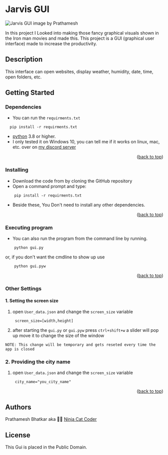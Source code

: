 # Jarvis GUI

![Jarvis GUI image by Prathamesh](https://user-images.githubusercontent.com/81855723/220389937-d2620677-db6f-4a7c-98bd-f3dbacde47d4.png)

In this project I Looked into making those fancy graphical visuals shown in the Iron man movies
and made this. This project is a GUI (graphical user interface) made to increase the productivity.

## Description

This interface can open websites, display weather, humidity, date, time, open folders, etc.

## Getting Started

### Dependencies

* You can run the `requirments.txt`

```
  pip install -r requirments.txt
```

* [python](https://www.python.org/) 3.8 or higher.
* I only tested it on Windows 10, you can tell me if it works on linux, mac, etc. over on [my discord server](https://discord.gg/uJnRmvQ6NS)

<p align="right">(<a href="#top">back to top</a>)</p>

### Installing

* Download the code from by cloning the GitHub repository
* Open a command prompt and type:

```
    pip install -r requirments.txt
```

* Beside these, You Don't need to install any other dependencies.

<p align="right">(<a href="#top">back to top</a>)</p>

### Executing program

* You can also run the program from the command line by running.

```
    python gui.py
```

or, if you don't want the cmdline to show up use

```
    python gui.pyw
```


<p align="right">(<a href="#top">back to top</a>)</p>

### Other Settings
####  1. Setting the screen size
1) open `User_data.json` and change the `screen_size` variable
   ```
    screen_size=[width,height]
    ```
   
2) after starting the `gui.py` or `gui.pyw` press `ctrl+shift+w` a slider will pop up move it to change the size of the window

`NOTE: This change will be temporary and gets reseted every time the app is closed`

### 2. Providing the city name
1) open `User_data.json` and change the `screen_size` variable

   ```
    city_name="you_city_name"
    ```


<p align="right">(<a href="#top">back to top</a>)</p>

## Authors

Prathamesh Bhatkar aka 🐱‍👤 [Ninja Cat Coder](https://www.codegrepper.com/profile/prathamesh-bhatkar)

## License

This Gui is placed in the Public Domain.

